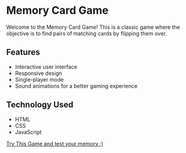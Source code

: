 # Memory Card Game  

Welcome to the Memory Card Game! This is a classic game where the objective is to find pairs of matching cards by flipping them over.  

## Features  
- Interactive user interface  
- Responsive design  
- Single-player mode  
- Sound animations for a better gaming experience  

## Technology Used
- HTML
- CSS
- JavaScript

[Try This Game and test your memory :) ](https://rifaat12ramadan.github.io/)  
